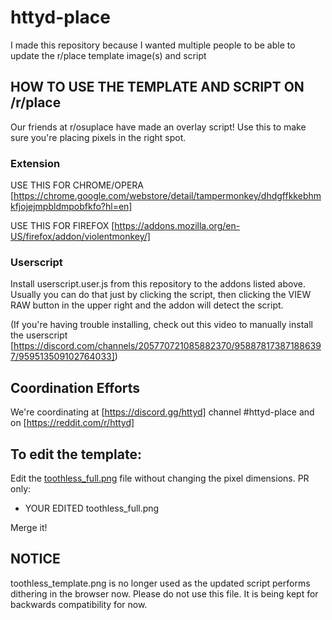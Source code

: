 # httyd-place

I made this repository because I wanted multiple people to be able to update the r/place template image(s) and script

## HOW TO USE THE TEMPLATE AND SCRIPT ON /r/place
Our friends at r/osuplace have made an overlay script! Use this to make sure you're placing pixels in the right spot.

### Extension

USE THIS FOR CHROME/OPERA
[https://chrome.google.com/webstore/detail/tampermonkey/dhdgffkkebhmkfjojejmpbldmpobfkfo?hl=en]

USE THIS FOR FIREFOX
[https://addons.mozilla.org/en-US/firefox/addon/violentmonkey/]

### Userscript

Install userscript.user.js from this repository to the addons listed above. Usually you can do that just by clicking the script, then clicking the VIEW RAW button in the upper right and the addon will detect the script.

(If you're having trouble installing, check out this video to manually install the userscript [https://discord.com/channels/205770721085882370/958878173871886397/959513509102764033])

## Coordination Efforts

We're coordinating at [https://discord.gg/httyd] channel #httyd-place and on [https://reddit.com/r/httyd]

## To edit the template:

Edit the [toothless_full.png](toothless_full.png) file without changing the pixel dimensions. PR only:

* YOUR EDITED toothless_full.png

Merge it!

## NOTICE

toothless_template.png is no longer used as the updated script performs dithering in the browser now. Please do not use this file. It is being kept for backwards compatibility for now.
